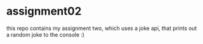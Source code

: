 # assignment02
this repo contains my assignment two, which uses a joke api, that prints out a random joke to the console :)
